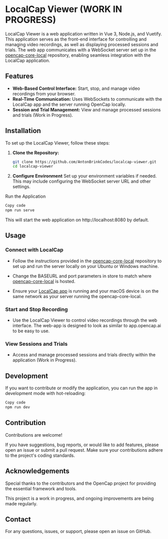 # LocalCap Viewer (WORK IN PROGRESS)

LocalCap Viewer is a web application written in Vue 3, Node.js, and Vuetify. This application serves as the front-end interface for controlling and managing video recordings, as well as displaying processed sessions and trials. The web app communicates with a WebSocket server set up in the [opencap-core-local](https://github.com/AntonBrinkCodes/opencap-core-local) repository, enabling seamless integration with the LocalCap application.

## Features

- **Web-Based Control Interface:** Start, stop, and manage video recordings from your browser.
- **Real-Time Communication:** Uses WebSockets to communicate with the LocalCap app and the server running OpenCap locally.
- **Session and Trial Management:** View and manage processed sessions and trials (Work in Progress).

## Installation

To set up the LocalCap Viewer, follow these steps:

1. **Clone the Repository:**

   ```bash
   git clone https://github.com/AntonBrinkCodes/localcap-viewer.git
   cd localcap-viewer
   
2. **Configure Environment**
Set up your environment variables if needed. This may include configuring the WebSocket server URL and other settings.

Run the Application

```bash
Copy code
npm run serve
```
This will start the web application on http://localhost:8080 by default.

## Usage

### Connect with LocalCap

- Follow the instructions provided in the [opencap-core-local](https://github.com/AntonBrinkCodes/opencap-core-local) repository to set up and run the server locally on your Ubuntu or Windows machine.

- Change the BASEURL and port parameters in store to match where [opencap-core-local](https://github.com/AntonBrinkCodes/opencap-core-local) is hosted.

- Ensure your [LocalCap app](https://github.com/AntonBrinkCodes/LocalCap/tree/main) is running and your macOS device is on the same network as your server running the opencap-core-local.

### Start and Stop Recording

- Use the LocalCap Viewer to control video recordings through the web interface. The web-app is designed to look as similar to app.opencap.ai to be easy to use.

### View Sessions and Trials

- Access and manage processed sessions and trials directly within the application (Work in Progress).

## Development
If you want to contribute or modify the application, you can run the app in development mode with hot-reloading:

```bash
Copy code
npm run dev
```

## Contribution
Contributions are welcome! 

If you have suggestions, bug reports, or would like to add features, please open an issue or submit a pull request. Make sure your contributions adhere to the project's coding standards.

## Acknowledgements
Special thanks to the contributors and the OpenCap project for providing the essential framework and tools.

This project is a work in progress, and ongoing improvements are being made regularly.

## Contact
For any questions, issues, or support, please open an issue on GitHub.

